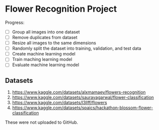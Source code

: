 # Flower Recognition Project

Progress:
- [ ] Group all images into one dataset
- [ ] Remove duplicates from dataset
- [ ] Resize all images to the same dimensions
- [ ] Randomly split the dataset into training, validation, and test data
- [ ] Create machine learning model
- [ ] Train maching learning model
- [ ] Evaluate machine learning model

## Datasets
1. https://www.kaggle.com/datasets/alxmamaev/flowers-recognition
2. https://www.kaggle.com/datasets/sauravagarwal/flower-classification
3. https://www.kaggle.com/datasets/l3llff/flowers
4. https://www.kaggle.com/datasets/spaics/hackathon-blossom-flower-classification

These were not uploaded to GitHub.